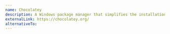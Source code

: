 ```yaml
---
name: Chocolatey
description: A Windows package manager that simplifies the installation and management of software by automating the process of downloading, installing, and updating applications.
externalLink: https://chocolatey.org/
alternativeTo: 
---
```

